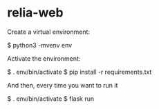 # relia-web

Create a virtual environment:

$ python3 -mvenv env

Activate the environment:

$ . env/bin/activate
$ pip install -r requirements.txt

And then, every time you want to run it

$ . env/bin/activate
$ flask run
